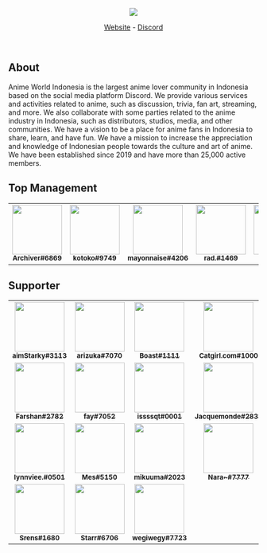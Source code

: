 <div align="center">
  <p>
    <a href="https://animeworld.moe/"><img src="https://media.discordapp.net/attachments/648581479990820875/943457556054032404/Awi_2.png?width=1020&height=340"/></a>
  </p>
  <p>
    <a href="https://animeworld.moe/">Website</a>
    -
    <a href="https://discord.gg/otakuid">Discord</a>
  </p>
  <br />
</div>

## About
Anime World Indonesia is the largest anime lover community in Indonesia based on the social media platform Discord. We provide various services and activities related to anime, such as discussion, trivia, fan art, streaming, and more. We also collaborate with some parties related to the anime industry in Indonesia, such as distributors, studios, media, and other communities. We have a vision to be a place for anime fans in Indonesia to share, learn, and have fun. We have a mission to increase the appreciation and knowledge of Indonesian people towards the culture and art of anime. We have been established since 2019 and have more than 25,000 active members.

<!--START_SECTION:motm_list-->
<!--END_SECTION:motm_list-->

## Top Management
<!--START_SECTION:administrator_list-->
<table>
<tr>
<td align="center">
    <a href="https://discord.gg/otakuid">
        <img src="https://cdn.discordapp.com/avatars/815748454160007179/e8b171737f280c39c36821a522031434.webp?size=4096" width="100px;" alt=""/>
        <br/>
        <sub>
            <b>Archiver#6869</b>
        </sub>
    </a>
    <br/>
</td>
<td align="center">
    <a href="https://discord.gg/otakuid">
        <img src="https://cdn.discordapp.com/avatars/210098396113928192/a_cd04b17d93a34437f53527b615b7e4ce.webp?size=4096" width="100px;" alt=""/>
        <br/>
        <sub>
            <b>kotoko#9749</b>
        </sub>
    </a>
    <br/>
</td>
<td align="center">
    <a href="https://discord.gg/otakuid">
        <img src="https://cdn.discordapp.com/avatars/787161949703766037/a8ca86e7679fa97b337c7e4b1b800c45.webp?size=4096" width="100px;" alt=""/>
        <br/>
        <sub>
            <b>mayonnaise#4206</b>
        </sub>
    </a>
    <br/>
</td>
<td align="center">
    <a href="https://discord.gg/otakuid">
        <img src="https://cdn.discordapp.com/avatars/234951195016429569/a_4c41d455d9cdf79974e51ade59cb2f55.webp?size=4096" width="100px;" alt=""/>
        <br/>
        <sub>
            <b>rad.#1469</b>
        </sub>
    </a>
    <br/>
</td>
<td align="center">
    <a href="https://discord.gg/otakuid">
        <img src="https://cdn.discordapp.com/avatars/703921846961307668/47d1afcbc60ab1e6b88768758df25091.webp?size=4096" width="100px;" alt=""/>
        <br/>
        <sub>
            <b>Tian#0752</b>
        </sub>
    </a>
    <br/>
</td>
<td align="center">
    <a href="https://discord.gg/otakuid">
        <img src="https://cdn.discordapp.com/avatars/473763931970863115/d132e8222ef59263c72f7783a1b75c06.webp?size=4096" width="100px;" alt=""/>
        <br/>
        <sub>
            <b>Trashman#0827</b>
        </sub>
    </a>
    <br/>
</td>
<td align="center">
    <a href="https://discord.gg/otakuid">
        <img src="https://cdn.discordapp.com/avatars/725331428962992131/c97400bebce9575c91fd9d5275248512.webp?size=4096" width="100px;" alt=""/>
        <br/>
        <sub>
            <b>Vinrer#8181</b>
        </sub>
    </a>
    <br/>
</td>
</tr>
</table>
<!--END_SECTION:administrator_list-->

## Supporter
<!--START_SECTION:supporter_list-->
<table>
<tr>
<td align="center">
    <a href="https://discord.gg/otakuid">
        <img src="https://cdn.discordapp.com/avatars/948699947270799431/601acfac9a0f0823320f54af93a1d549.webp?size=4096" width="100px;" alt=""/>
        <br/>
        <sub>
            <b>aimStarky#3113</b>
        </sub>
    </a>
    <br/>
</td>
<td align="center">
    <a href="https://discord.gg/otakuid">
        <img src="https://cdn.discordapp.com/avatars/984541017233580052/6181fc12b72dcebaddd537408a1f9918.webp?size=4096" width="100px;" alt=""/>
        <br/>
        <sub>
            <b>arizuka#7070</b>
        </sub>
    </a>
    <br/>
</td>
<td align="center">
    <a href="https://discord.gg/otakuid">
        <img src="https://cdn.discordapp.com/avatars/680900825408733232/e1e10c91427647ed1f0a7096d3fc223e.webp?size=4096" width="100px;" alt=""/>
        <br/>
        <sub>
            <b>Boast#1111</b>
        </sub>
    </a>
    <br/>
</td>
<td align="center">
    <a href="https://discord.gg/otakuid">
        <img src="https://cdn.discordapp.com/avatars/959480937446522991/a_ce785f54915d1e69597ea9cd60e2f061.webp?size=4096" width="100px;" alt=""/>
        <br/>
        <sub>
            <b>Catgirl.com#1000</b>
        </sub>
    </a>
    <br/>
</td>
<td align="center">
    <a href="https://discord.gg/otakuid">
        <img src="https://cdn.discordapp.com/avatars/263149784628592641/a26da4df890411f03b6d25c2e96a38d5.webp?size=4096" width="100px;" alt=""/>
        <br/>
        <sub>
            <b>cera#8939</b>
        </sub>
    </a>
    <br/>
</td>
<td align="center">
    <a href="https://discord.gg/otakuid">
        <img src="https://cdn.discordapp.com/avatars/411396663429693441/aecb24b6abed87fb6243caa9f8164df5.webp?size=4096" width="100px;" alt=""/>
        <br/>
        <sub>
            <b>EndKie#0001</b>
        </sub>
    </a>
    <br/>
</td>
<td align="center">
    <a href="https://discord.gg/otakuid">
        <img src="https://cdn.discordapp.com/avatars/1051461586230968330/a1a5418a7eeaa7c1f27b25002f5e4de1.webp?size=4096" width="100px;" alt=""/>
        <br/>
        <sub>
            <b>Entahlah831_V.2#3468</b>
        </sub>
    </a>
    <br/>
</td>
</tr>
<tr>
<td align="center">
    <a href="https://discord.gg/otakuid">
        <img src="https://cdn.discordapp.com/avatars/892806104013242378/a_a89a7b6beb2192f4986db374e045f5e3.webp?size=4096" width="100px;" alt=""/>
        <br/>
        <sub>
            <b>Farshan#2782</b>
        </sub>
    </a>
    <br/>
</td>
<td align="center">
    <a href="https://discord.gg/otakuid">
        <img src="https://cdn.discordapp.com/avatars/457835836579512320/8ed76b30b249dbbe8bde59b74c3c6039.webp?size=4096" width="100px;" alt=""/>
        <br/>
        <sub>
            <b>fay#7052</b>
        </sub>
    </a>
    <br/>
</td>
<td align="center">
    <a href="https://discord.gg/otakuid">
        <img src="https://cdn.discordapp.com/avatars/1069041682844241941/e120d6d7fb60201c7b4d4016ed49bcae.webp?size=4096" width="100px;" alt=""/>
        <br/>
        <sub>
            <b>issssqt#0001</b>
        </sub>
    </a>
    <br/>
</td>
<td align="center">
    <a href="https://discord.gg/otakuid">
        <img src="https://cdn.discordapp.com/avatars/367306117639831556/38d073c8b90ef602ce4fe142159b7d36.webp?size=4096" width="100px;" alt=""/>
        <br/>
        <sub>
            <b>Jacquemonde#2833</b>
        </sub>
    </a>
    <br/>
</td>
<td align="center">
    <a href="https://discord.gg/otakuid">
        <img src="https://cdn.discordapp.com/avatars/210098396113928192/a_cd04b17d93a34437f53527b615b7e4ce.webp?size=4096" width="100px;" alt=""/>
        <br/>
        <sub>
            <b>kotoko#9749</b>
        </sub>
    </a>
    <br/>
</td>
<td align="center">
    <a href="https://discord.gg/otakuid">
        <img src="https://cdn.discordapp.com/avatars/480380200031486040/7074702831c732df4283b7a2e503de66.webp?size=4096" width="100px;" alt=""/>
        <br/>
        <sub>
            <b>Love#1111</b>
        </sub>
    </a>
    <br/>
</td>
<td align="center">
    <a href="https://discord.gg/otakuid">
        <img src="https://cdn.discordapp.com/avatars/1069254559584759868/1f482a0121eef921d758e2049ebd3c51.webp?size=4096" width="100px;" alt=""/>
        <br/>
        <sub>
            <b>Luciferr#7762</b>
        </sub>
    </a>
    <br/>
</td>
</tr>
<tr>
<td align="center">
    <a href="https://discord.gg/otakuid">
        <img src="https://cdn.discordapp.com/avatars/950731579628609646/745806926eec234c884580bb1cc656de.webp?size=4096" width="100px;" alt=""/>
        <br/>
        <sub>
            <b>lynnviee.#0501</b>
        </sub>
    </a>
    <br/>
</td>
<td align="center">
    <a href="https://discord.gg/otakuid">
        <img src="https://cdn.discordapp.com/avatars/214240275776798720/6296cc6fb8b2b30a6423c5ccf5757dfe.webp?size=4096" width="100px;" alt=""/>
        <br/>
        <sub>
            <b>Mes#5150</b>
        </sub>
    </a>
    <br/>
</td>
<td align="center">
    <a href="https://discord.gg/otakuid">
        <img src="https://cdn.discordapp.com/avatars/862288311117021205/b54a8163ff5540488e69227851f864cd.webp?size=4096" width="100px;" alt=""/>
        <br/>
        <sub>
            <b>mikuuma#2023</b>
        </sub>
    </a>
    <br/>
</td>
<td align="center">
    <a href="https://discord.gg/otakuid">
        <img src="https://cdn.discordapp.com/avatars/455209908569374722/f7bb504961a0ef0480f8165ced5182b6.webp?size=4096" width="100px;" alt=""/>
        <br/>
        <sub>
            <b>Nara~#7777</b>
        </sub>
    </a>
    <br/>
</td>
<td align="center">
    <a href="https://discord.gg/otakuid">
        <img src="https://cdn.discordapp.com/avatars/234951195016429569/a_4c41d455d9cdf79974e51ade59cb2f55.webp?size=4096" width="100px;" alt=""/>
        <br/>
        <sub>
            <b>rad.#1469</b>
        </sub>
    </a>
    <br/>
</td>
<td align="center">
    <a href="https://discord.gg/otakuid">
        <img src="https://cdn.discordapp.com/avatars/425349855960104962/a_98825f6b94b21c0197eb6250b25ed232.webp?size=4096" width="100px;" alt=""/>
        <br/>
        <sub>
            <b>Rapappa#0058</b>
        </sub>
    </a>
    <br/>
</td>
<td align="center">
    <a href="https://discord.gg/otakuid">
        <img src="https://cdn.discordapp.com/avatars/766723982996013116/febc33f66eb06a8eb4db5be0ee97e447.webp?size=4096" width="100px;" alt=""/>
        <br/>
        <sub>
            <b>Sasa#2675</b>
        </sub>
    </a>
    <br/>
</td>
</tr>
<tr>
<td align="center">
    <a href="https://discord.gg/otakuid">
        <img src="https://cdn.discordapp.com/avatars/723839275711332402/10d14a570b3f607d61c175980803fd6b.webp?size=4096" width="100px;" alt=""/>
        <br/>
        <sub>
            <b>Srens#1680</b>
        </sub>
    </a>
    <br/>
</td>
<td align="center">
    <a href="https://discord.gg/otakuid">
        <img src="https://cdn.discordapp.com/avatars/339001991952859147/9500392e23dd0553980ec9dc01d535a8.webp?size=4096" width="100px;" alt=""/>
        <br/>
        <sub>
            <b>Starr#6706</b>
        </sub>
    </a>
    <br/>
</td>
<td align="center">
    <a href="https://discord.gg/otakuid">
        <img src="https://cdn.discordapp.com/avatars/493718250924933121/8e24c4967f229de91f63e0cd64f441bf.webp?size=4096" width="100px;" alt=""/>
        <br/>
        <sub>
            <b>wegiwegy#7723</b>
        </sub>
    </a>
    <br/>
</td>
</tr>
</table>
<!--END_SECTION:supporter_list-->
